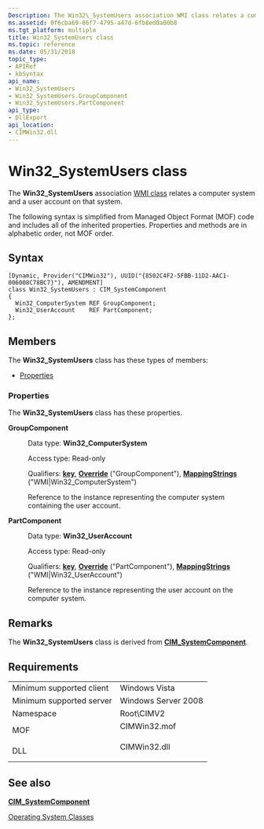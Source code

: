 ```yaml
---
Description: The Win32\_SystemUsers association WMI class relates a computer system and a user account on that system.
ms.assetid: 0f6cba69-86f7-4795-a47d-6fb8ed0a00b8
ms.tgt_platform: multiple
title: Win32_SystemUsers class
ms.topic: reference
ms.date: 05/31/2018
topic_type: 
- APIRef
- kbSyntax
api_name: 
- Win32_SystemUsers
- Win32_SystemUsers.GroupComponent
- Win32_SystemUsers.PartComponent
api_type: 
- DllExport
api_location: 
- CIMWin32.dll
---
```


# Win32\_SystemUsers class

The **Win32\_SystemUsers** association [WMI class](https://msdn.microsoft.com/library/Aa393244(v=VS.85).aspx) relates a computer system and a user account on that system.

The following syntax is simplified from Managed Object Format (MOF) code and includes all of the inherited properties. Properties and methods are in alphabetic order, not MOF order.

## Syntax

``` syntax
[Dynamic, Provider("CIMWin32"), UUID("{8502C4F2-5FBB-11D2-AAC1-006008C78BC7}"), AMENDMENT]
class Win32_SystemUsers : CIM_SystemComponent
{
  Win32_ComputerSystem REF GroupComponent;
  Win32_UserAccount    REF PartComponent;
};
```

## Members

The **Win32\_SystemUsers** class has these types of members:

-   [Properties](#properties)

### Properties

The **Win32\_SystemUsers** class has these properties.

<dl> <dt>

**GroupComponent**
</dt> <dd> <dl> <dt>

Data type: **Win32\_ComputerSystem**
</dt> <dt>

Access type: Read-only
</dt> <dt>

Qualifiers: [**key**](https://msdn.microsoft.com/library/Aa392157(v=VS.85).aspx), [**Override**](https://msdn.microsoft.com/library/Aa393650(v=VS.85).aspx) ("GroupComponent"), [**MappingStrings**](https://msdn.microsoft.com/library/Aa393650(v=VS.85).aspx) ("WMI\|Win32\_ComputerSystem")
</dt> </dl>

Reference to the instance representing the computer system containing the user account.

</dd> <dt>

**PartComponent**
</dt> <dd> <dl> <dt>

Data type: **Win32\_UserAccount**
</dt> <dt>

Access type: Read-only
</dt> <dt>

Qualifiers: [**key**](https://msdn.microsoft.com/library/Aa392157(v=VS.85).aspx), [**Override**](https://msdn.microsoft.com/library/Aa393650(v=VS.85).aspx) ("PartComponent"), [**MappingStrings**](https://msdn.microsoft.com/library/Aa393650(v=VS.85).aspx) ("WMI\|Win32\_UserAccount")
</dt> </dl>

Reference to the instance representing the user account on the computer system.

</dd> </dl>

## Remarks

The **Win32\_SystemUsers** class is derived from [**CIM\_SystemComponent**](cim-systemcomponent.md).

## Requirements



|                                     |                                                                                         |
|-------------------------------------|-----------------------------------------------------------------------------------------|
| Minimum supported client<br/> | Windows Vista<br/>                                                                |
| Minimum supported server<br/> | Windows Server 2008<br/>                                                          |
| Namespace<br/>                | Root\\CIMV2<br/>                                                                  |
| MOF<br/>                      | <dl> <dt>CIMWin32.mof</dt> </dl> |
| DLL<br/>                      | <dl> <dt>CIMWin32.dll</dt> </dl> |



## See also

<dl> <dt>

[**CIM\_SystemComponent**](cim-systemcomponent.md)
</dt> <dt>

[Operating System Classes](https://msdn.microsoft.com/library/Dn792258(v=VS.85).aspx)
</dt> </dl>

 

 




